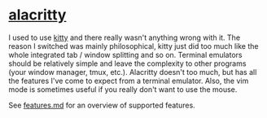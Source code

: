 # [alacritty](https://github.com/alacritty/alacritty)

I used to use [kitty](https://sw.kovidgoyal.net/kitty/) and there really wasn't
anything wrong with it. The reason I switched was mainly philosophical, kitty
just did too much like the whole integrated tab / window splitting and so on.
Terminal emulators should be relatively simple and leave the complexity to
other programs (your window manager, tmux, etc.). Alacritty doesn't too much,
but has all the features I've come to expect from a terminal emulator. Also,
the vim mode is sometimes useful if you really don't want to use the mouse.

See [features.md](
https://github.com/alacritty/alacritty/blob/master/docs/features.md)
for an overview of supported features.

